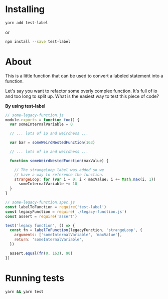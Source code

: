 # Installing

```bash
yarn add test-label
```

or

```bash
npm install --save test-label
```

# About

This is a little function that can be used to
convert a labeled statement into a function.

Let's say you want to refactor some overly
complex function. It's full of io and too
long to split up. What is the easiest way to
test this piece of code?

**By using test-label**

```javascript
// some-legacy-function.js
module.exports = function foo() {
  var someInternalVariable = 0

  // ... lots of io and weirdness ...

  var bar = someWeirdNestedFunction(163)

  // ... lots of io and weirdness ...

  function someWeirdNestedFunction(maxValue) {

    // The strangeLoop label was added so we
    // have a way to reference the function.
    strangeLoop: for (var i = 0; i < maxValue; i += Math.max(i, 1))
      someInternalVariable += 10
  }
}

// some-legacy-function.spec.js
const labelToFunction = require('test-label')
const legacyFunction = require('./legacy-function.js')
const assert = require('assert')

test('legacy function', () => {
  const fn = labelToFunction(legacyFunction, 'strangeLoop', {
    arguments: ['someInternalVariable', 'maxValue'],
    return: 'someInternalVariable',
  })

  assert.equal(fn(0, 163), 90)
})
```

# Running tests

```bash
yarn && yarn test
```
